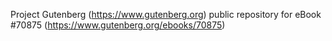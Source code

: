 Project Gutenberg (https://www.gutenberg.org) public repository for
eBook #70875 (https://www.gutenberg.org/ebooks/70875)
